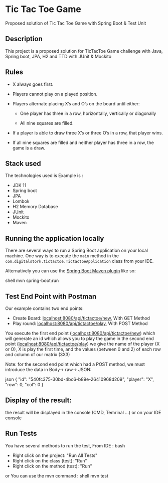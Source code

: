 # Tic Tac Toe Game
Proposed solution of Tic Tac Toe Game with Spring Boot &amp; Test Unit


## Description

This project is a proposed solution for TicTacToe Game challenge with Java, Spring boot, JPA, H2 and TTD with JUnit & Mockito

## Rules

- X always goes first.

- Players cannot play on a played position.

- Players alternate placing X’s and O’s on the board until either:

    - One player has three in a row, horizontally, vertically or diagonally

    - All nine squares are filled.

- If a player is able to draw three X’s or three O’s in a row, that player wins.

- If all nine squares are filled and neither player has three in a row, the game is a draw.

## Stack used

The technologies used is Example is :

- JDK 11
- Spring boot
- JPA
- Lombok
- H2 Memory Database
- JUnit
- Mockito
- Maven

## Running the application locally

There are several ways to run a Spring Boot application on your local machine. One way is to execute the `main` method in the `com.digitalstork.tictactoe.TictactoeApplication` class from your IDE.

Alternatively you can use the [Spring Boot Maven plugin](https://docs.spring.io/spring-boot/docs/current/reference/html/build-tool-plugins-maven-plugin.html) like so:

shell
mvn spring-boot:run


## Test End Point with Postman
Our example contains two end points:

- Create Board: [localhost:8080/api/tictactoe/new](http://localhost:8080/api/tictactoe/new), With GET Method
- Play round: [localhost:8080/api/tictactoe/play](http://localhost:8080/api/tictactoe/play), With POST Method

You execute the first end point ([localhost:8080/api/tictactoe/new](http://localhost:8080/api/tictactoe/new)) which will generate an id which allows you to play the game in the second end point ([localhost:8080/api/tictactoe/play](http://localhost:8080/api/tictactoe/play)) we give the name of the player (X or O), X is play the first time, and the values (between 0 and 2) of each row and column of our matrix (3X3)

Note: for the second end point which had a POST method, we must introduce the data in Body-> raw-> JSON:

json
{
  "id": "540fc375-30bd-4bc6-b89e-26410968d209",
  "player": "X",
  "row": 0,
  "col": 0
}

## Display of the result:
the result will be displayed in the console (CMD, Temrinal ...) or on your IDE console

## Run Tests

You have several methods to run the test,
From IDE :
bash
- Right click on the project: "Run All Tests"
- Right click on the class (test): "Run"
- Right click on the method (test): "Run"


or
You can use the mvn command :
shell
mvn test